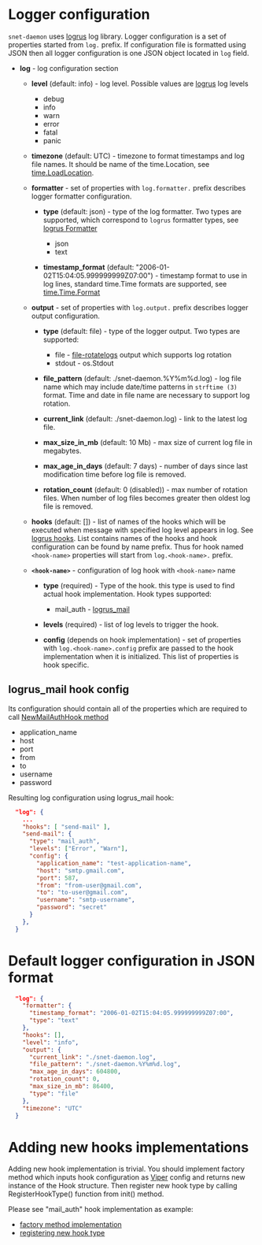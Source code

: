 # Logger configuration

```snet-daemon``` uses [logrus](https://github.com/sirupsen/logrus) log
library. Logger configuration is a set of properties started from ```log.```
prefix. If configuration file is formatted using JSON then all logger
configuration is one JSON object located in ```log``` field.

* **log** - log configuration section

  * **level** (default: info) - log level. Possible values are
    [logrus](https://github.com/sirupsen/logrus) log levels
    * debug
    * info
    * warn
    * error
    * fatal
    * panic

  * **timezone** (default: UTC) - timezone to format timestamps and log
    file names. It should be name of the time.Location, see
    [time.LoadLocation](https://golang.org/pkg/time/#LoadLocation).

  * **formatter** - set of properties with ```log.formatter.``` prefix
    describes logger formatter configuration.

    * **type** (default: json) - type of the log formatter. Two types are
      supported, which correspond to ```logrus``` formatter types, see [logrus
      Formatter](https://github.com/sirupsen/logrus#formatters)
      * json
      * text

    * **timestamp_format** (default:  "2006-01-02T15:04:05.999999999Z07:00") -
      timestamp format to use in log lines, standard time.Time formats are
      supported, see [time.Time.Format](https://golang.org/pkg/time/#Time.Format)

  * **output** - set of properties with ```log.output.``` prefix describes
    logger output configuration.

    * **type** (default: file) - type of the logger output. Two types are
      supported:
      * file -
        [file-rotatelogs](https://github.com/lestrrat-go/file-rotatelogs)
        output which supports log rotation
      * stdout - os.Stdout

    * **file_pattern** (default: ./snet-daemon.%Y%m%d.log) - log file name
      which may include date/time patterns in ```strftime (3)``` format. Time
      and date in file name are necessary to support log rotation.

    * **current_link** (default: ./snet-daemon.log) - link to the latest log
      file.

    * **max_size_in_mb** (default: 10 Mb) - max size of current log file in megabytes.

    * **max_age_in_days** (default: 7 days) - number of days since
      last modification time before log file is removed.

    * **rotation_count** (default: 0 (disabled)) - max number of rotation
      files. When number of log files becomes greater then oldest log file is
      removed.

  * **hooks** (default: []) - list of names of the hooks which will be executed
    when message with specified log level appears in log. See [logrus
    hooks](https://github.com/sirupsen/logrus#hooks). List contains names of
    the hooks and hook configuration can be found by name prefix.  Thus for
    hook named ```<hook-name>``` properties will start from
    ```log.<hook-name>.``` prefix.

  * **```<hook-name>```** - configuration of log hook with `<hook-name>` name

    * **type** (required) - Type of the hook. this type is used to find actual
      hook implementation. Hook types supported:
      * mail_auth - [logrus_mail](https://github.com/zbindenren/logrus_mail)

    * **levels** (required) - list of log levels to trigger the hook. 

    * **config** (depends on hook implementation) - set of properties with
      ```log.<hook-name>.config``` prefix are passed to the hook implementation
      when it is initialized. This list of properties is hook specific.

## logrus_mail hook config

Its configuration should contain all of the properties which are required to
call [NewMailAuthHook method](https://godoc.org/github.com/zbindenren/logrus_mail#NewMailAuthHook)
* application_name
* host
* port
* from
* to
* username
* password

Resulting log configuration using logrus_mail hook:
```json
  "log": {
    ...
    "hooks": [ "send-mail" ],
    "send-mail": {
      "type": "mail_auth",
      "levels": ["Error", "Warn"],
      "config": {
		"application_name": "test-application-name",
		"host": "smtp.gmail.com",
		"port": 587,
		"from": "from-user@gmail.com",
		"to": "to-user@gmail.com",
		"username": "smtp-username",
		"password": "secret"
	  }
    },
  }
```

# Default logger configuration in JSON format

```json
  "log": {
    "formatter": {
      "timestamp_format": "2006-01-02T15:04:05.999999999Z07:00",
      "type": "text"
    },
    "hooks": [],
    "level": "info",
    "output": {
      "current_link": "./snet-daemon.log",
      "file_pattern": "./snet-daemon.%Y%m%d.log",
      "max_age_in_days": 604800,
      "rotation_count": 0,
      "max_size_in_mb": 86400,
      "type": "file"
    },
    "timezone": "UTC"
  }
```

# Adding new hooks implementations

Adding new hook implementation is trivial. You should implement factory method
which inputs hook configuration as [Viper](https://godoc.org/github.com/spf13/viper#Viper)
config and returns new instance of the Hook structure. Then register new hook
type by calling RegisterHookType() function from init() method. 

Please see "mail_auth" hook implementation as example:
* [factory method implementation](https://github.com/singnet/snet-daemon/blob/7b897738b17a21fd105a8a69d4d6841fa5f88dbd/logger/hook.go#L106)
* [registering new hook type](https://github.com/singnet/snet-daemon/blob/7b897738b17a21fd105a8a69d4d6841fa5f88dbd/logger/hook.go#L43)
